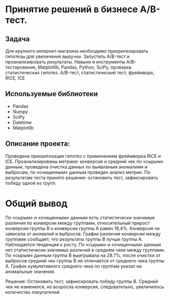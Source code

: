 # Принятие решений в бизнесе A/B-тест.

## Задача
Для крупного интернет-магазина необходимо приоритизировать гипотезы для увеличения выручки. Запустить A/B-тест и проанализировать результаты.
Навыки и инструменты
A/B-тестирование, Matplotlib, Pandas, Python, SciPy, проверка статистических гипотез.
A/B-тест, статистический тест, фреймворк, RICE, ICE

## Используемые библиотеки
- Pandas
- Numpy
- SciPy
- Datetime
- Matplotlib

## Описание проекта:
Проведена приоритизация гипотез с применением фреймворка RICE и ICE. 
Проанализированы метрики: конверсия и средний чек по «сырым» данным, проведена очистка данных по выявленым аномалиям и выбросам, по «очищенным» данным
проведен анализ метрик. По результатам теста принято решение: остановить тест, зафиксировать победу одной из групп.

# Общий вывод
По «сырым» и «очищенным» данным есть статистически значимые различия по конверсии между группами, относительный прирост конверсии группы В к конверсии группы А равен 19,4%. Конверсия не зависела от аномалий и выбросов. График различия конверсии между группами сообщает, что результаты группы B лучше группы A. Наблюдается тенденция к росту.
По «сырым» и «очищенным» данным нет статистически значимых различий в среднем чеке между группами. По «сырым» данным группа В выигрывала на 28.7%, после очистки от выбросов средний чек группы B не отличается от среднего чека группы A. График кумулятивного среднего чека по группам указал на аномальные значения.

Решение: Остановить тест, зафиксировать победу группы В. Средний чек не изменился, но возросла конверсия, следовательно, увеличилось количество покупателей.
